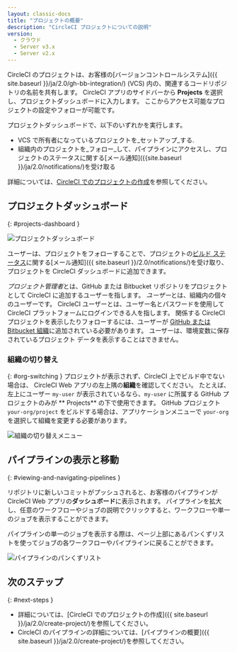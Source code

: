 ```yaml
---
layout: classic-docs
title: "プロジェクトの概要"
description: "CircleCI プロジェクトについての説明"
version:
  - クラウド
  - Server v3.x
  - Server v2.x
---
```



CircleCI のプロジェクトは、お客様の[バージョンコントロールシステム]({{ site.baseurl }}/ja/2.0/gh-bb-integration/) (VCS) 内の、関連するコードリポジトリの名前を共有します。 CircleCI アプリのサイドバーから **Projects** を選択し、プロジェクトダッシュボードに入力します。 ここからアクセス可能なプロジェクトの設定やフォローが可能です。

プロジェクトダッシュボードで、以下のいずれかを実行します。
* VCS で所有者になっているプロジェクトを_セットアップ_する.
* 組織内のプロジェクトを_フォロー_して、パイプラインにアクセスし、プロジェクトのステータスに関する[メール通知]({{site.baseurl }}/ja/2.0/notifications/)を受け取る

詳細については、[CircleCI でのプロジェクトの作成]({{site.baseurl}}/ja/2.0/create-project/)を参照してください。

## プロジェクトダッシュボード
{: #projects-dashboard }

![プロジェクトダッシュボード]({{site.baseurl}}/assets/img/docs/CircleCI-2.0-setup-project-circle101_cloud.png)

ユーザーは、プロジェクトをフォローすることで、プロジェクトの[ビルド ステータス]({{site.baseurl}}/2.0/status/)に関する[メール通知]({{ site.baseurl }}/2.0/notifications/)を受け取り、プロジェクトを CircleCI ダッシュボードに追加できます。

*プロジェクト管理者*とは、GitHub または Bitbucket リポジトリをプロジェクトとして CircleCI に追加するユーザーを指します。 *ユーザー*とは、組織内の個々のユーザーです。 CircleCI ユーザーとは、ユーザー名とパスワードを使用して CircleCI プラットフォームにログインできる人を指します。 関係する CircleCI プロジェクトを表示したりフォローするには、ユーザーが [GitHub または Bitbucket 組織]({{site.baseurl}}/2.0/gh-bb-integration/)に追加されている必要があります。 ユーザーは、環境変数に保存されているプロジェクト データを表示することはできません。

### 組織の切り替え
{: #org-switching }
プロジェクトが表示されず、CircleCI 上でビルド中でない場合は、 CircleCI Web アプリの左上隅の**組織**を確認してください。 たとえば、左上にユーザー `my-user` が表示されているなら、`my-user` に所属する GitHub プロジェクトのみが ** Projects** の下で使用できます。 GitHub プロジェクト `your-org/project` をビルドする場合は、アプリケーションメニューで `your-org` を選択して組織を変更する必要があります。

![組織の切り替えメニュー]({{site.baseurl}}/assets/img/docs/org-centric-ui_newui.png)

## パイプラインの表示と移動
{: #viewing-and-navigating-pipelines }

リポジトリに新しいコミットがプッシュされると、お客様のパイプラインが CircleCI Web アプリの**ダッシュボード**に表示されます。 パイプラインを拡大し、任意のワークフローやジョブの説明でクリックすると、ワークフローや単一のジョブを表示することができます。

パイプラインの単一のジョブを表示する際は、ページ上部にあるパンくずリストを使ってジョブの各ワークフローやパイプラインに戻ることができます。

![パイプラインのパンくずリスト]({{site.baseurl}}/assets/img/docs/pipeline-breadcrumbs.png)

## 次のステップ
{: #next-steps }

* 詳細については、[CircleCI でのプロジェクトの作成]({{ site.baseurl }}/ja/2.0/create-project/)を参照してください。
* CircleCI のパイプラインの詳細については、[パイプラインの概要]({{ site.baseurl }}/ja/2.0/create-project/)を参照してください。
